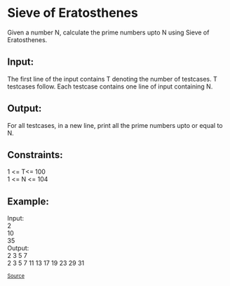 <h1>Sieve of Eratosthenes</h1>

<p>Given a number N, calculate the prime numbers upto N using Sieve of Eratosthenes.  </p>

<h2>Input:</h2> 
<p>The first line of the input contains T denoting the number of testcases. T testcases follow. Each testcase contains one line of input containing N.</p>

<h2>Output:</h2> 
<p>For all testcases, in a new line, print all the prime numbers upto or equal to N.</p>

<h2>Constraints:</h2>
<p>1 <= T<= 100<br>
1 <= N <= 104</p>

<h2>Example:</h2>
<p>Input:<br>
2<br>
10<br>
35<br>
Output:<br>
2 3 5 7<br>
2 3 5 7 11 13 17 19 23 29 31 </p>

<small><a href="https://practice.geeksforgeeks.org/problems/sieve-of-eratosthenes/0">Source</a></small>
